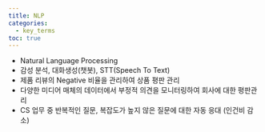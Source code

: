 ```yaml
---
title: NLP
categories:
  - key_terms
toc: true
---
```


- Natural Language Processing
- 감성 분석, 대화생성(챗봇), STT(Speech To Text)
- 제품 리뷰의 Negative 비율을 관리하여 상품 평판 관리 
- 다양한 미디어 매체의 데이터에서 부정적 의견을 모니터링하여 회사에 대한 평판관리 
- CS 업무 중 반복적인 질문, 복잡도가 높지 않은 질문에 대한 자동 응대 (인건비 감소)